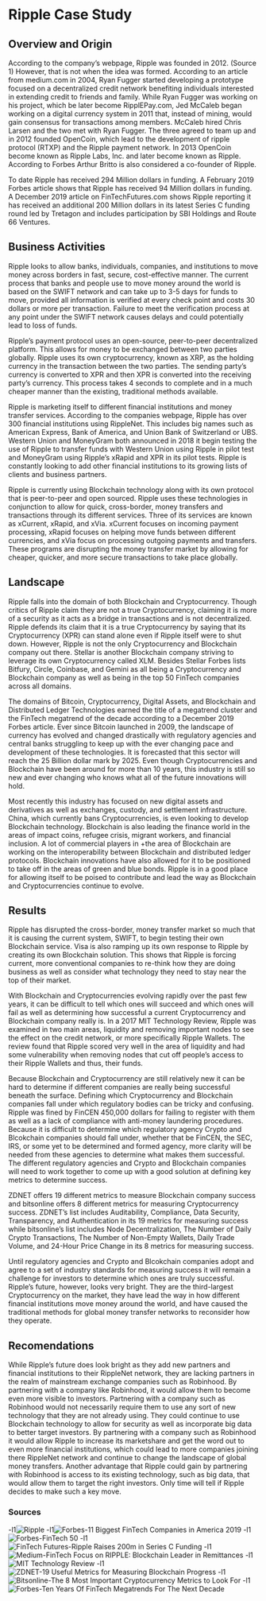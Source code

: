 # Ripple Case Study


## Overview and Origin 

According to the company’s webpage, Ripple was founded in 2012. (Source 1) However, that is not when the idea was formed. According to an article from medium.com in 2004, Ryan Fugger started developing a prototype focused on a decentralized credit network benefiting individuals interested in extending credit to friends and family. While Ryan Fugger was working on his project, which be later become RipplEPay.com, Jed McCaleb began working on a digital currency system in 2011 that, instead of mining, would gain consensus for transactions among members. McCaleb hired Chris Larsen and the two met with Ryan Fugger. The three agreed to team up and in 2012 founded OpenCoin, which lead to the development of ripple protocol (RTXP) and the Ripple payment network. In 2013 OpenCoin become known as Ripple Labs, Inc. and later become known as Ripple. According to Forbes Arthur Britto is also considered a co-founder of Ripple.

To date Ripple has received 294 Million dollars in funding. A February 2019 Forbes article shows that Ripple has received 94 Million dollars in funding. A December 2019 article on FinTechFutures.com shows Ripple reporting it has received an additional 200 Million dollars in its latest Series C funding round led by Tretagon and includes participation by SBI Holdings and Route 66 Ventures.

## Business Activities

Ripple looks to allow banks, individuals, companies, and institutions to move money across borders in fast, secure, cost-effective manner. The current process that banks and people use to move money around the world is based on the SWIFT network and can take up to 3-5 days for funds to move, provided all information is verified at every check point and costs 30 dollars or more per transaction. Failure to meet the verification process at any point under the SWIFT network causes delays and could potentially lead to loss of funds.

Ripple’s payment protocol uses an open-source, peer-to-peer decentralized platform. This allows for money to be exchanged between two parties globally. Ripple uses its own cryptocurrency, known as XRP, as the holding currency in the transaction between the two parties. The sending party’s currency is converted to XPR and then XPR is converted into the receiving party’s currency. This process takes 4 seconds to complete and in a much cheaper manner than the existing, traditional methods available.

Ripple is marketing itself to different financial institutions and money transfer services. According to the companies webpage, Ripple has over 300 financial institutions using RippleNet. This includes big names such as American Express, Bank of America, and Union Bank of Switzerland or UBS. Western Union and MoneyGram both announced in 2018 it begin testing the use of Ripple to transfer funds with Western Union using Ripple in pilot test and MoneyGram using Ripple’s xRapid and XPR in its pilot tests. Ripple is constantly looking to add other financial institutions to its growing lists of clients and business partners.

Ripple is currently using Blockchain technology along with its own protocol that is peer-to-peer and open sourced. Ripple uses these technologies in conjunction to allow for quick, cross-border, money transfers and transactions through its different services. Three of its services are known as xCurrent, xRapid, and xVia. xCurrent focuses on incoming payment processing, xRapid focuses on helping move funds between different currencies, and xVia focus on processing outgoing payments and transfers. These programs are disrupting the money transfer market by allowing for cheaper, quicker, and more secure transactions to take place globally.

## Landscape

Ripple falls into the domain of both Blockchain and Cryptocurrency. Though critics of Ripple claim they are not a true Cryptocurrency, claiming it is more of a security as it acts as a bridge in transactions and is not decentralized. Ripple defends its claim that it is a true Cryptocurrency by saying that its Cryptocurrency (XPR) can stand alone even if Ripple itself were to shut down. However, Ripple is not the only Cryptocurrency and Blockchain company out there. Stellar is another Blockchain company striving to leverage its own Cryptocurrency called XLM. Besides Stellar Forbes lists Bitfury, Circle, Coinbase, and Gemini as all being a Cryptocurrency and Blockchain company as well as being in the top 50 FinTech companies across all domains.

The domains of Bitcoin, Cryptocurrency, Digital Assets, and Blockchain and Distributed Ledger Technologies earned the title of a megatrend cluster and the FinTech megatrend of the decade according to a December 2019 Forbes article. Ever since Bitcoin launched in 2009, the landscape of currency has evolved and changed drastically with regulatory agencies and central banks struggling to keep up with the ever changing pace and development of these technologies. It is forecasted that this sector will reach the 25 Billion dollar mark by 2025. Even though Cryptocurrencies and Blockchain have been around for more than 10 years, this industry is still so new and ever changing who knows what all of the future innovations will hold. 

Most recently this industry has focused on new digital assets and derivatives as well as exchanges, custody, and settlement infrastructure. China, which currently bans Cryptocurrencies, is even looking to develop Blockchain technology. Blockchain is also leading the finance world in the areas of impact coins, refugee crisis, migrant workers, and financial inclusion. A lot of commercial players in +the area of Blockchain are working on the interoperability between Blockchain and distributed ledger protocols. Blockchain innovations have also allowed for it to be positioned to take off in the areas of green and blue bonds. Ripple is in a good place for allowing itself to be poised to contribute and lead the way as Blockchain and Cryptocurrencies continue to evolve.

## Results

Ripple has disrupted the cross-border, money transfer market so much that it is causing the current system, SWIFT, to begin testing their own Blockchain service. Visa is also ramping up its own response to Ripple by creating its own Blockchain solution. This shows that Ripple is forcing current, more conventional companies to re-think how they are doing business as well as consider what technology they need to stay near the top of their market.

With Blockchain and Cryptocurrencies evolving rapidly over the past few years, it can be difficult to tell which ones will succeed and which ones will fail as well as determining how successful a current Cryptocurrency and Blockchain company really is. In a 2017 MIT Technology Review, Ripple was examined in two main areas, liquidity and removing important nodes to see the effect on the credit network, or more specifically Ripple Wallets. The review found that Ripple scored very well in the area of liquidity and had some vulnerability when removing nodes that cut off people’s access to their Ripple Wallets and thus, their funds. 

Because Blockchain and Cryptocurrency are still relatively new it can be hard to determine if different companies are really being successful beneath the surface. Defining which Cryptocurrency and Blockchain companies fall under which regulatory bodies can be tricky and confusing. Ripple was fined by FinCEN 450,000 dollars for failing to register with them as well as a lack of compliance with anti-money laundering procedures. Because it is difficult to determine which regulatory agency Crypto and Blcokchain companies should fall under, whether that be FinCEN, the SEC, IRS, or some yet to be determined and formed agency, more clarity will be needed from these agencies to determine what makes them successful. The different regulatory agencies and Crypto and Blockchain companies will need to work together to come up with a good solution at defining key metrics to determine success. 

ZDNET offers 19 different metrics to measure Blockchain company success and bitsonline offers 8 different metrics for measuring Cryptocurrency success. ZDNET’s list includes Auditability, Compliance, Data Security, Transparency, and Authentication in its 19 metrics for measuring success while bitsonline’s list includes Node Decentralization, The Number of Daily Crypto Transactions, The Number of Non-Empty Wallets, Daily Trade Volume, and 24-Hour Price Change in its 8 metrics for measuring success. 

Until regulatory agencies and Crypto and Blcokchain companies adopt and agree to a set of industry standards for measuring success it will remain a challenge for investors to determine which ones are truly successful. Ripple’s future, however, looks very bright. They are the third-largest Cryptocurrency on the market, they have lead the way in how different financial institutions move money around the world, and have caused the traditional methods for global money transfer networks to reconsider how they operate.

## Recomendations

While Ripple’s future does look bright as they add new partners and financial institutions to their RippleNet network, they are lacking partners in the realm of mainstream exchange companies such as Robinhood. By partnering with a company like Robinhood, it would allow them to become even more visible to investors. Partnering with a company such as Robinhood would not necessarily require them to use any sort of new technology that they are not already using. They could continue to use Blockchain technology to allow for security as well as incorporate big data to better target investors. By partnering with a company such as Robinhood it would allow Ripple to increase its marketshare and get the word out to even more financial institutions, which could lead to more companies joining there RippleNet network and continue to change the landscape of global money transfers. Another advantage that Ripple could gain by partnering with Robinhood is access to its existing technology, such as big data, that would allow them to target the right investors. Only time will tell if Ripple decides to make such a key move.

### Sources

-l1![Ripple](https://ripple.com/company/)
-l1![Forbes-11 Biggest FinTech Companies in America 2019](https://www.forbes.com/sites/jeffkauflin/2019/02/04/the-10-biggest-fintech-companies-in-america-2019/#18fea17432b9)
-l1![Forbes-FinTech 50](https://www.forbes.com/fintech/2019/#667f7ed22b4c)
-l1![FinTech Futures-Ripple Raises 200m in Series C Funding](https://www.fintechfutures.com/2019/12/ripple-raises-200m-in-series-c-funding-round/)
-l1![Medium-FinTech Focus on RIPPLE: Blockchain Leader in Remittances](https://medium.com/fintechtris/fintech-focus-on-ripple-blockchain-leader-in-remittances-1f05603011d9)
-l1![MIT Technology Review](https://www.technologyreview.com/2017/06/16/151164/first-large-scale-analysis-of-the-ripple-cryptocurrency-network/)
-l1![ZDNET-19 Useful Metrics for Measuring Blockchain Progress](https://www.zdnet.com/article/19-useful-metrics-for-measuring-blockchain-results/)
-l1![Bitsonline-The 8 Most Important Cryptocurrency Metrics to Look For](https://bitsonline.com/8-important-cryptocurrency-metrics/)
-l1![Forbes-Ten Years Of FinTech Megatrends For The Next Decade](https://www.forbes.com/sites/lawrencewintermeyer/2019/12/26/ten-years-of-fintech-megatrends-for-the-next-decade/#1d2aa79318aa)
